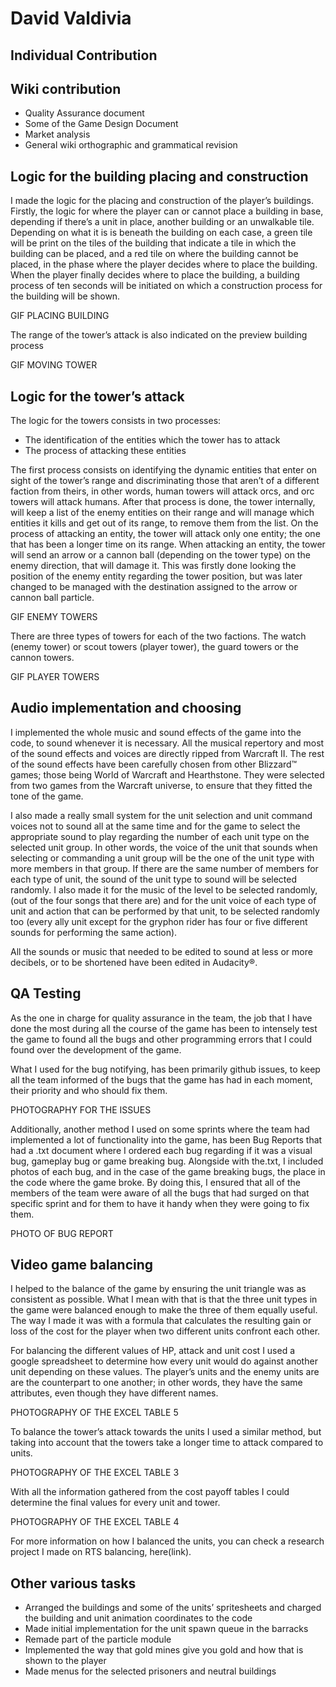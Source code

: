 ﻿# David Valdivia
## Individual Contribution

## Wiki contribution

- Quality Assurance document
- Some of the Game Design Document
- Market analysis
- General wiki orthographic and grammatical revision

## Logic for the building placing and construction

I made the logic for the placing and construction of the player’s buildings.
Firstly, the logic for where the player can or cannot place a building in base, depending if there’s a unit in place, another building or an unwalkable tile. Depending on what it is is beneath the building on each case, a green tile will be print on the tiles of the building that indicate a tile in which the building can be placed, and a red tile on where the building cannot be placed, in the phase where the player decides where to place the building.
When the player finally decides where to place the building, a building process of ten seconds will be initiated on which a construction process for the building will be shown.
 
GIF PLACING BUILDING

The range of the tower’s attack is also indicated on the preview building process

GIF MOVING TOWER

## Logic for the tower’s attack

The logic for the towers consists in two processes:
- The identification of the entities which the tower has to attack
- The process of attacking these entities

The first process consists on identifying the dynamic entities that enter on sight of the tower’s range and discriminating those that aren’t of a different faction from theirs, in other words, human towers will attack orcs, and orc towers will attack humans. After that process is done, the tower internally, will keep a list of the enemy entities on their range and will manage which entities it kills and get out of its range, to remove them from the list.
On the process of attacking an entity, the tower will attack only one entity; the one that has been a longer time on its range. When attacking an entity, the tower will  send an arrow or a cannon ball (depending on the tower type) on the enemy direction, that will damage it. This was firstly done looking the position of the enemy entity regarding the tower position, but was later changed to be managed with the destination assigned to the arrow or cannon ball particle.

GIF ENEMY TOWERS

There are three types of towers for each of the two factions. The watch (enemy tower) or scout towers (player tower), the guard towers or the cannon towers.
 
GIF PLAYER TOWERS

## Audio implementation and choosing

I implemented the whole music and sound effects of the game into the code, to sound whenever it is necessary. All the musical repertory and most of the sound effects and voices are directly ripped from Warcraft II. The rest of the sound effects have been carefully chosen from other Blizzard™ games; those being World of Warcraft and Hearthstone. They were selected from two games from the Warcraft universe, to ensure that they fitted the tone of the game.

I also made a really small system for the unit selection and unit command voices not to sound all at the same time and for the game to select the appropriate sound to play regarding the number of each unit type on the selected unit group. In other words, the voice of the unit that sounds when selecting or commanding a unit group will be the one of the unit type with more members in that group. If there are the same number of members for each type of unit, the sound of the unit type to sound will be selected randomly. I also made it for the music of the level to be selected randomly, (out of the four songs that there are) and for the unit voice of each type of unit and action that can be performed by that unit, to be selected randomly too (every ally unit except for the gryphon rider has four or five different sounds for performing the same action).

All the sounds or music that needed to be edited to sound at less or more decibels, or to be shortened have been edited in Audacity®.

 
## QA Testing

As the one in charge for quality assurance in the team, the job that I have done the most during all the course of the game has been to intensely test the game to found all the bugs and other programming errors that I could found over the development of the game.

What I used for the bug notifying, has been primarily github issues, to keep all the team informed of the bugs that the game has had in each moment, their priority and who should fix them.

PHOTOGRAPHY FOR THE ISSUES

Additionally, another method I used on some sprints where the team had implemented a lot of functionality into the game, has been Bug Reports that had a .txt document where I ordered each bug regarding if it was a visual bug, gameplay bug or game breaking bug. Alongside with the.txt, I included photos of each bug, and in the case of the game breaking bugs, the place in the code where the game broke. By doing this, I ensured that all of the members of the team were aware of all the bugs that had surged on that specific sprint and for them to have it handy when they were going to fix them.

PHOTO OF BUG REPORT

## Video game balancing

I helped to the balance of the game by ensuring the unit triangle was as consistent as possible. What I mean with that is that the three unit types in the game were balanced enough to make the three of them equally useful. The way I made it was with a formula that calculates the resulting gain or loss of the cost for the player when two different units confront each other.

For balancing the different values of HP, attack and unit cost I used a google spreadsheet to determine how every unit would do against another unit depending on these values. The player’s units and the enemy units are are the counterpart to one another; in other words, they have the same attributes, even though they have different names.

PHOTOGRAPHY OF THE EXCEL TABLE 5

To balance the tower’s attack towards the units I used a similar method, but taking into account that the towers take a longer time to attack compared to units.

PHOTOGRAPHY OF THE EXCEL TABLE 3

With all the information gathered from the cost payoff tables I could determine the final values for every unit and tower.

PHOTOGRAPHY OF THE EXCEL TABLE 4

For more information on how I balanced the units, you can check a research project I made on RTS balancing, here(link).

## Other various tasks

- Arranged the buildings and some of the units’ spritesheets and charged the building and unit animation coordinates to the code
- Made initial implementation for the unit spawn queue in the barracks
- Remade part of the particle module
- Implemented the way that gold mines give you gold and how that is shown to the player
- Made menus for the selected prisoners and neutral buildings
